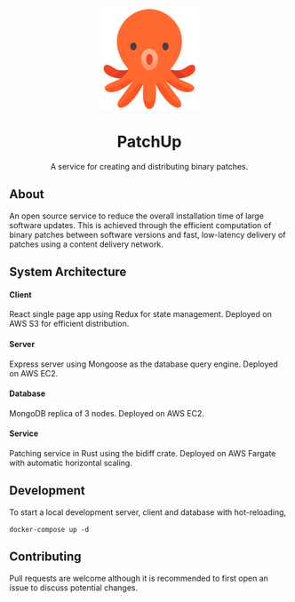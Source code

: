 <div align="center">
    <img src="./assets/octopus.svg" width="180" />
    <h1>PatchUp</h1>
    <p>A service for creating and distributing binary patches.</p>
</div>

## About
An open source service to reduce the overall installation time of large software updates. This is achieved through the efficient computation of binary patches between software versions and fast, low-latency delivery of patches using a content delivery network. 

## System Architecture
#### Client
React single page app using Redux for state management. Deployed on AWS S3 for efficient distribution.
#### Server
Express server using Mongoose as the database query engine. Deployed on AWS EC2.  
#### Database
MongoDB replica of 3 nodes. Deployed on AWS EC2.
#### Service
Patching service in Rust using the bidiff crate. Deployed on AWS Fargate with automatic horizontal scaling.

## Development
To start a local development server, client and database with hot-reloading,
```
docker-compose up -d
```

## Contributing
Pull requests are welcome although it is recommended to first open an issue to discuss potential changes.

